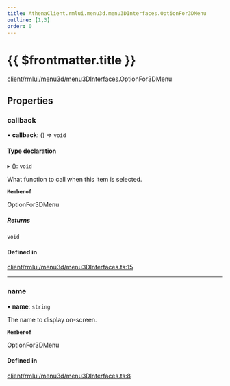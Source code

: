 ```yaml
---
title: AthenaClient.rmlui.menu3d.menu3DInterfaces.OptionFor3DMenu
outline: [1,3]
order: 0
---
```


# {{ $frontmatter.title }}


[client/rmlui/menu3d/menu3DInterfaces](../modules/client_rmlui_menu3d_menu3DInterfaces.md).OptionFor3DMenu

## Properties

### callback

• **callback**: () => `void`

#### Type declaration

▸ (): `void`

What function to call when this item is selected.

**`Memberof`**

OptionFor3DMenu

##### Returns

`void`

#### Defined in

[client/rmlui/menu3d/menu3DInterfaces.ts:15](https://github.com/Stuyk/altv-athena/blob/2ba937d/src/core/client/rmlui/menu3d/menu3DInterfaces.ts#L15)

___

### name

• **name**: `string`

The name to display on-screen.

**`Memberof`**

OptionFor3DMenu

#### Defined in

[client/rmlui/menu3d/menu3DInterfaces.ts:8](https://github.com/Stuyk/altv-athena/blob/2ba937d/src/core/client/rmlui/menu3d/menu3DInterfaces.ts#L8)
